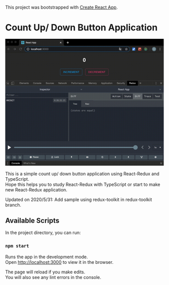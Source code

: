 This project was bootstrapped with [Create React App](https://github.com/facebook/create-react-app).
# Count Up/ Down Button Application
![](demo.gif)

This is a simple count up/ down button application using React-Redux and TypeScript.  
Hope this helps you to study React-Redux with TypeScript or start to make new React-Redux application.

Updated on 2020/5/31: Add sample using redux-toolkit in redux-toolkit branch.

## Available Scripts

In the project directory, you can run:

### `npm start`

Runs the app in the development mode.<br />
Open [http://localhost:3000](http://localhost:3000) to view it in the browser.

The page will reload if you make edits.<br />
You will also see any lint errors in the console.

